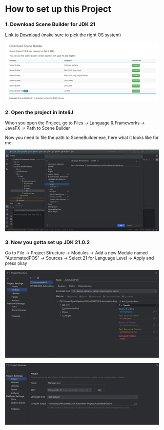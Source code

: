 # How to set up this Project

### 1. Download Scene Builder for JDK 21

<a href="https://gluonhq.com/products/scene-builder/">Link to Download</a>  (make sure to pick the right OS system)

![Step 1](https://github.com/RyanTren/SWE3313-Automation-Project/blob/fmxl-test/javafx/instructionPics/downloadSceneBuilder.png?raw=true)


### 2. Open the project in InteliJ

When you open the Project, go to Files -> Language & Frameworks -> JavaFX -> Path to Scene Builder

Now you need to file the path to SceneBuilder.exe, here what it looks like for me.

![Step 1](https://github.com/RyanTren/SWE3313-Automation-Project/blob/fmxl-test/javafx/instructionPics/Step2.png?raw=true)

### 3. Now you gotta set up JDK 21.0.2

Go to File -> Project Structure -> Modules -> Add a new Module named "AutomatedPOS" -> Sources -> Select 21 for Language Level -> Apply and press okay

![Step 1](https://github.com/RyanTren/SWE3313-Automation-Project/blob/fmxl-test/javafx/instructionPics/Step3.png?raw=true)

![Step 1](https://github.com/RyanTren/SWE3313-Automation-Project/blob/fmxl-test/javafx/instructionPics/one.png?raw=true)

